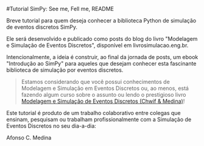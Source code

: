 #Tutorial SimPy: See me, Fell me, README

<!--
primeiro comentário: simulação "de" ou "por" eventos discretos
-->

Breve tutorial para quem deseja conhecer a biblioteca Python de simulação de eventos discretos SimPy.

<!--
"a biblioteca SimPy de simulação por eventos discretos em Python"
-->

Ele será desenvolvido e publicado como posts do blog do livro "Modelagem e Simulação de Eventos Discretos", disponível em livrosimulacao.eng.br.

<!--
postagens no blog do livro"
-->

Intencionalmente, a ideia é construir, ao final da jornada de posts, um ebook "Introdução ao SimPy" para aqueles que desejam conhecer esta fascinante biblioteca de simulação por eventos discretos.

> Estamos considerando que você possui conhecimentos de Modelagem e Simulação em Eventos Discretos ou, ao menos, está fazendo algum curso sobre o assunto ou lendo o prestigioso livro [Modelagem e Simulação de Eventos Discretos (Chwif & Medina)](http://livrosimulacao.eng.br/)!

<!--
Este tutorial pressupõe que o leitor domine os conceitos de Simulação por Eventos Discretos, ou então, que esteja fazn
-->

Este tutorial é produto de um trabalho colaborativo entre colegas que ensinam, pesquisam ou trabalham profissionalmente com a Simulação de Eventos Discretos no seu dia-a-dia: 

Afonso C. Medina


